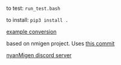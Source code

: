 to test: `run_test.bash`

to install: `pip3 install .`

[example conversion](doc/example.md)

based on nmigen project. Uses [this commit](https://github.com/nmigen/nmigen/commit/c84d4aff6ef62ebf7f06728bd04754bc298fddca)

[nyanMigen discord server](https://discord.gg/ytRqFgn2rj)

